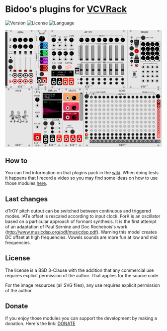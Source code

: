 # Bidoo's plugins for [VCVRack](https://vcvrack.com)

<!-- Version and License Badges -->
![Version](https://img.shields.io/badge/version-0.5.9-green.svg?style=flat-square)
![License](https://img.shields.io/badge/license-BSD3-blue.svg?style=flat-square)
![Language](https://img.shields.io/badge/language-C++-yellow.svg?style=flat-square)

![pack](/images/pack.png?raw=true "pack")

## How to

You can find information on that plugins pack in the [wiki](https://github.com/sebastien-bouffier/Bidoo/wiki). When doing tests it happens that I record a video so you may find some ideas on how to use those modules [here](https://www.youtube.com/bidoo).

## Last changes

dTrOY pitch output can be switched between continuous and triggered modes.
lATe offset is rescaled according to input clock.
ForK is an oscillator based on a particular approach of formant synthesis.
It is the first attempt of an adaptation of Paul Sernine and Doc Rochebois's work (http://www.musicdsp.org/pdf/musicdsp.pdf).
Warning this model creates DC offset at high frequencies. Vowels sounds are more fun at low and mid frequencies.

## License

The license is a BSD 3-Clause with the addition that any commercial use requires explicit permission of the author. That applies for the source code.

For the image resources (all SVG files), any use requires explicit permission of the author.

## Donate

If you enjoy those modules you can support the development by making a donation. Here's the link: [DONATE](https://paypal.me/sebastienbouffier)
